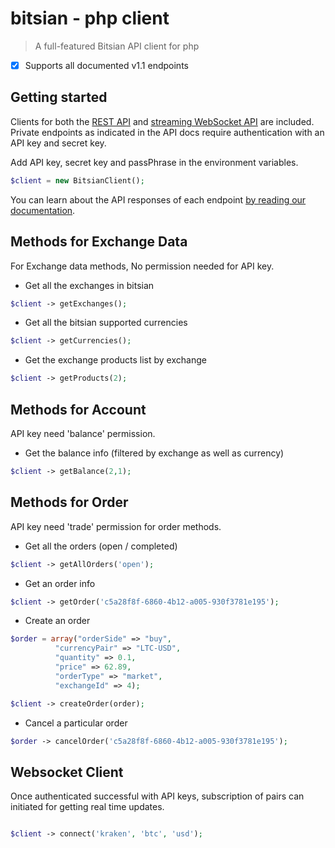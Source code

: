 # bitsian - php client

 > A full-featured Bitsian API client for php

- [x] Supports all documented v1.1 endpoints
## Getting started

Clients for both the [REST API](https://docs.bitsian.com/#rest) and
[streaming WebSocket API](https://docs.bitsian.com/#websocket) are included.
Private endpoints as indicated in the API docs require authentication with an API
key and secret key.

Add API key, secret key and passPhrase in the environment variables.

```php
$client = new BitsianClient();
```

You can learn about the API responses of each endpoint [by reading our
documentation](http://docs.bitsian.com/).

## Methods for Exchange Data
For Exchange data methods, No permission needed for API key.

* Get all the exchanges in bitsian
```php
$client -> getExchanges();
```
* Get all the bitsian supported currencies
```php
$client -> getCurrencies();
```
* Get the exchange products list by exchange
```php
$client -> getProducts(2);
```

## Methods for Account
API key need 'balance' permission.
* Get the balance info (filtered by exchange as well as currency)
```php
$client -> getBalance(2,1);
```

## Methods for Order
API key need 'trade' permission for order methods.
* Get all the orders (open / completed)
```php
$client -> getAllOrders('open');
```
* Get an order info
```php
$client -> getOrder('c5a28f8f-6860-4b12-a005-930f3781e195');
```
* Create an order
```php
$order = array("orderSide" => "buy",
          "currencyPair" => "LTC-USD",
          "quantity" => 0.1,
          "price" => 62.89,
          "orderType" => "market",
          "exchangeId" => 4);

$client -> createOrder(order);
```
* Cancel a particular order
```php
$order -> cancelOrder('c5a28f8f-6860-4b12-a005-930f3781e195');
```

## Websocket Client

Once authenticated successful with API keys, subscription of pairs can initiated for getting real time updates.

```php

$client -> connect('kraken', 'btc', 'usd');

```
